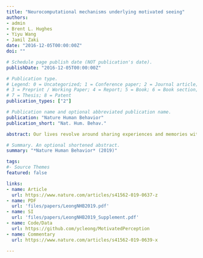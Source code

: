 ```yaml
---
title: "Neurocomputational mechanisms underlying motivated seeing"
authors: 
- admin
- Brent L. Hughes
- Yiyu Wang 
- Jamil Zaki 
date: "2016-12-05T00:00:00Z"
doi: ""

# Schedule page publish date (NOT publication's date).
publishDate: "2016-12-05T00:00:00Z"

# Publication type.
# Legend: 0 = Uncategorized; 1 = Conference paper; 2 = Journal article;
# 3 = Preprint / Working Paper; 4 = Report; 5 = Book; 6 = Book section;
# 7 = Thesis; 8 = Patent
publication_types: ["2"]

# Publication name and optional abbreviated publication name.
publication: "Nature Human Behavior"
publication_short: "Nat. Hum. Behav."

abstract: Our lives revolve around sharing experiences and memories with others. When different people recount the same events, how similar are their underlying neural representations? Participants viewed a 50-min movie, then verbally described the events during functional MRI, producing unguided detailed descriptions lasting up to 40 min. As each person spoke, event-specific spatial patterns were reinstated in default-network, medial-temporal, and high-level visual areas. Individual event patterns were both highly discriminable from one another and similar among people, suggesting consistent spatial organization. In many high-order areas, patterns were more similar between people recalling the same event than between recall and perception, indicating systematic reshaping of percept into memory. These results reveal the existence of a common spatial organization for memories in high-level cortical areas, where encoded information is largely abstracted beyond sensory constraints, and that neural patterns during perception are altered systematically across people into shared memory representations for real-life events.

# Summary. An optional shortened abstract.
summary: "*Nature Human Behavior* (2019)"

tags:
#- Source Themes
featured: false

links:
- name: Article 
  url: https://www.nature.com/articles/s41562-019-0637-z
- name: PDF
  url: 'files/papers/LeongNHB2019.pdf'
- name: SI
  url: 'files/papers/LeongNHB2019_Supplement.pdf'
- name: Code/Data
  url: https://github.com/ycleong/MotivatedPerception  
- name: Commentary
  url: https://www.nature.com/articles/s41562-019-0639-x

---
```


